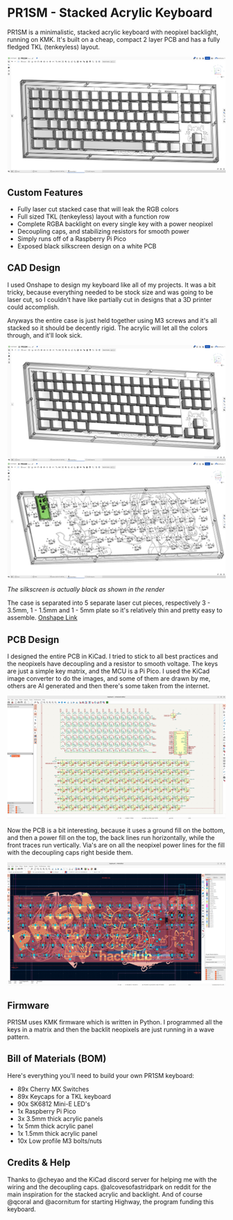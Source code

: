 # PR1SM - Stacked Acrylic Keyboard

PR1SM is a minimalistic, stacked acrylic keyboard with neopixel backlight, running on KMK. It's built on a cheap, compact 2 layer PCB and has a fully fledged TKL (tenkeyless) layout.

![Pasted image 20250718024216.png](journal/Pasted%20image%2020250718024216.png)

## Custom Features
- Fully laser cut stacked case that will leak the RGB colors
- Full sized TKL (tenkeyless) layout with a function row
- Complete RGBA backlight on every single key with a power neopixel
- Decoupling caps, and stabilizing resistors for smooth power
- Simply runs off of a Raspberry Pi Pico
- Exposed black silkscreen design on a white PCB

## CAD Design

I used Onshape to design my keyboard like all of my projects. It was a bit tricky, because everything needed to be stock size and was going to be laser cut, so I couldn't have like partially cut in designs that a 3D printer could accomplish.

Anyways the entire case is just held together using M3 screws and it's all stacked so it should be decently rigid. The acrylic will let all the colors through, and it'll look sick.

![Pasted image 20250718023041.png](journal/Pasted%20image%2020250718023041.png)
![Pasted image 20250718023104.png](journal/Pasted%20image%2020250718023104.png)

*The silkscreen is actually black as shown in the render*

The case is separated into 5 separate laser cut pieces, respectively 3 - 3.5mm, 1 - 1.5mm and 1 - 5mm plate so it's relatively thin and pretty easy to assemble. [Onshape Link](https://cad.onshape.com/documents/8b572caa0e2769c057d91df7/w/f3c5c8a5f25f2593dceb7e8f/e/dc4500617840d95f6da4efee?renderMode=0&leftPanel=false&uiState=687a14d121cd8749fec3b29b)

## PCB Design

I designed the entire PCB in KiCad. I tried to stick to all best practices and the neopixels have decoupling and a resistor to smooth voltage. The keys are just a simple key matrix, and the MCU is a Pi Pico. I used the KiCad image converter to do the images, and some of them are drawn by me, others are AI generated and then there's some taken from the internet.

![Pasted image 20250718023504.png](journal/Pasted%20image%2020250718023504.png)

Now the PCB is a bit interesting, because it uses a ground fill on the bottom, and then a power fill on the top, the back lines run horizontally, while the front traces run vertically. Via's are on all the neopixel power lines for the fill with the decoupling caps right beside them.

![Pasted image 20250718023624.png](journal/Pasted%20image%2020250718023624.png)

## Firmware

PR1SM uses KMK firmware which is written in Python. I programmed all the keys in a matrix and then the backlit neopixels are just running in a wave pattern.

## Bill of Materials (BOM)
Here's everything you'll need to build your own PR1SM keyboard:
- 89x Cherry MX Switches
- 89x Keycaps for a TKL keyboard
- 90x SK6812 Mini-E LED's
- 1x Raspberry Pi Pico
- 3x 3.5mm thick acrylic panels
- 1x 5mm thick acrylic panel
- 1x 1.5mm thick acrylic panel
- 10x Low profile M3 bolts/nuts

## Credits & Help

Thanks to @cheyao and the KiCad discord server for helping me with the wiring and the decoupling caps. @alcovesofastridpark on reddit for the main inspiration for the stacked acrylic and backlight. And of course @qcoral and @acornitum for starting Highway, the program funding this keyboard.
